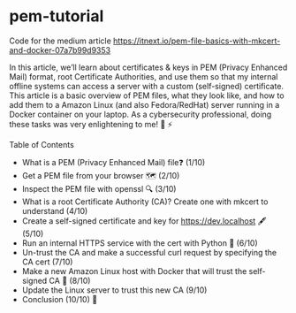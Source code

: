 # pem-tutorial

Code for the medium article https://itnext.io/pem-file-basics-with-mkcert-and-docker-07a7b99d9353

In this article, we’ll learn about certificates & keys in PEM (Privacy Enhanced Mail) format, root Certificate Authorities, and use them so that my internal offline systems can access a server with a custom (self-signed) certificate. This article is a basic overview of PEM files, what they look like, and how to add them to a Amazon Linux (and also Fedora/RedHat) server running in a Docker container on your laptop. As a cybersecurity professional, doing these tasks was very enlightening to me! 🧠 ⚡️

Table of Contents
- What is a PEM (Privacy Enhanced Mail) file❓ (1/10)
- Get a PEM file from your browser 🗺 (2/10)
- Inspect the PEM file with openssl 🔍 (3/10)
- What is a root Certificate Authority (CA)? Create one with mkcert to understand (4/10)
- Create a self-signed certificate and key for https://dev.localhost 🖋 (5/10)
- Run an internal HTTPS service with the cert with Python 🐍 (6/10)
- Un-trust the CA and make a successful curl request by specifying the CA cert (7/10)
- Make a new Amazon Linux host with Docker that will trust the self-signed CA 🐳 (8/10)
- Update the Linux server to trust this new CA (9/10)
- Conclusion (10/10) 🙌